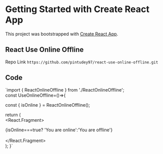 # Getting Started with Create React App

This project was bootstrapped with [Create React App](https://github.com/facebook/create-react-app).

## React Use Online Offline

Repo Link `https://github.com/pintudey97/react-use-online-offline.git`

## Code
`import { ReactOnlineOffline } from './ReactOnlineOffline';<br />
const UseOnlineOffline=()=>{

  const { isOnline } = ReactOnlineOffline();

  return (<br />
    <React.Fragment><br />
      <div className="msgbox">{isOnline===true? 'You are online':'You are offline'}</div><br />
    </React.Fragment><br />
  );
}`
